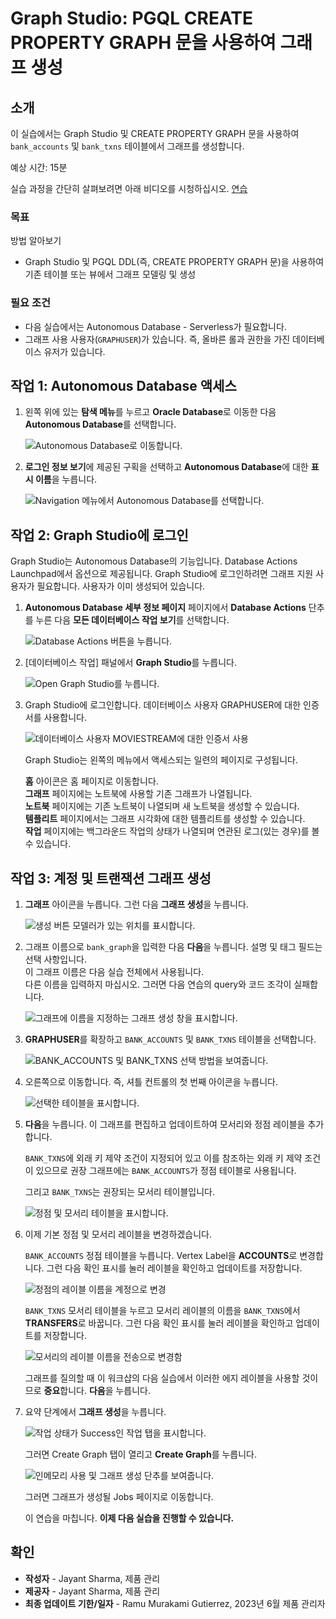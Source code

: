 # Graph Studio: PGQL CREATE PROPERTY GRAPH 문을 사용하여 그래프 생성

## 소개

이 실습에서는 Graph Studio 및 CREATE PROPERTY GRAPH 문을 사용하여 `bank_accounts` 및 `bank_txns` 테이블에서 그래프를 생성합니다.

예상 시간: 15분

실습 과정을 간단히 살펴보려면 아래 비디오를 시청하십시오. [연습](videohub:1_jguolqf3)

### 목표

방법 알아보기

*   Graph Studio 및 PGQL DDL(즉, CREATE PROPERTY GRAPH 문)을 사용하여 기존 테이블 또는 뷰에서 그래프 모델링 및 생성

### 필요 조건

*   다음 실습에서는 Autonomous Database - Serverless가 필요합니다.
*   그래프 사용 사용자(`GRAPHUSER`)가 있습니다. 즉, 올바른 롤과 권한을 가진 데이터베이스 유저가 있습니다.

## 작업 1: Autonomous Database 액세스

1.  왼쪽 위에 있는 **탐색 메뉴**를 누르고 **Oracle Database**로 이동한 다음 **Autonomous Database**를 선택합니다.
    
    ![Autonomous Database로 이동합니다.](images/navigation-menu.png " ")
    
2.  **로그인 정보 보기**에 제공된 구획을 선택하고 **Autonomous Database**에 대한 **표시 이름**을 누릅니다.
    
    ![Navigation 메뉴에서 Autonomous Database를 선택합니다.](images/select-autonomous-database.png " ")
    

## 작업 2: Graph Studio에 로그인

Graph Studio는 Autonomous Database의 기능입니다. Database Actions Launchpad에서 옵션으로 제공됩니다. Graph Studio에 로그인하려면 그래프 지원 사용자가 필요합니다. 사용자가 이미 생성되어 있습니다.

1.  **Autonomous Database 세부 정보 페이지** 페이지에서 **Database Actions** 단추를 누른 다음 **모든 데이터베이스 작업 보기**를 선택합니다.
    
    ![Database Actions 버튼을 누릅니다.](images/click-database-actions.png " ")
    
2.  \[데이터베이스 작업\] 패널에서 **Graph Studio**를 누릅니다.
    
    ![Open Graph Studio를 누릅니다.](images/graphstudiofixed.png " ")
    
3.  Graph Studio에 로그인합니다. 데이터베이스 사용자 GRAPHUSER에 대한 인증서를 사용합니다.
    
    ![데이터베이스 사용자 MOVIESTREAM에 대한 인증서 사용](images/graph-login.png " ")
    
    Graph Studio는 왼쪽의 메뉴에서 액세스되는 일련의 페이지로 구성됩니다.
    
    **홈** 아이콘은 홈 페이지로 이동합니다.  
    **그래프** 페이지에는 노트북에 사용할 기존 그래프가 나열됩니다.  
    **노트북** 페이지에는 기존 노트북이 나열되며 새 노트북을 생성할 수 있습니다.  
    **템플리트** 페이지에서는 그래프 시각화에 대한 템플리트를 생성할 수 있습니다.  
    **작업** 페이지에는 백그라운드 작업의 상태가 나열되며 연관된 로그(있는 경우)를 볼 수 있습니다.  
    

## 작업 3: 계정 및 트랜잭션 그래프 생성

1.  **그래프** 아이콘을 누릅니다. 그런 다음 **그래프 생성**을 누릅니다.
    
    ![생성 버튼 모델러가 있는 위치를 표시합니다.](images/graph-create-button.png " ")
    
2.  그래프 이름으로 `bank_graph`을 입력한 다음 **다음**을 누릅니다. 설명 및 태그 필드는 선택 사항입니다.  
    이 그래프 이름은 다음 실습 전체에서 사용됩니다.  
    다른 이름을 입력하지 마십시오. 그러면 다음 연습의 query와 코드 조각이 실패합니다.
    
    ![그래프에 이름을 지정하는 그래프 생성 창을 표시합니다.](./images/create-graph-dialog.png " ")
    
3.  **GRAPHUSER**를 확장하고 `BANK_ACCOUNTS` 및 `BANK_TXNS` 테이블을 선택합니다.
    
    ![BANK_ACCOUNTS 및 BANK_TXNS 선택 방법을 보여줍니다.](./images/select-tables.png " ")
    
4.  오른쪽으로 이동합니다. 즉, 셔틀 컨트롤의 첫 번째 아이콘을 누릅니다.
    
    ![선택한 테이블을 표시합니다.](./images/selected-tables.png " ")
    
5.  **다음**을 누릅니다. 이 그래프를 편집하고 업데이트하여 모서리와 정점 레이블을 추가합니다.
    
    `BANK_TXNS`에 외래 키 제약 조건이 지정되어 있고 이를 참조하는 외래 키 제약 조건이 있으므로 권장 그래프에는 `BANK_ACCOUNTS`가 정점 테이블로 사용됩니다.
    
    그리고 `BANK_TXNS`는 권장되는 모서리 테이블입니다.
    
    ![정점 및 모서리 테이블을 표시합니다.](./images/create-graph-suggested-model.png " ")
    
6.  이제 기본 정점 및 모서리 레이블을 변경하겠습니다.
    
    `BANK_ACCOUNTS` 정점 테이블을 누릅니다. Vertex Label을 **ACCOUNTS**로 변경합니다. 그런 다음 확인 표시를 눌러 레이블을 확인하고 업데이트를 저장합니다.
    
    ![정점의 레이블 이름을 계정으로 변경](images/edit-accounts-vertex-label.png " ")
    
    `BANK_TXNS` 모서리 테이블을 누르고 모서리 레이블의 이름을 `BANK_TXNS`에서 **TRANSFERS**로 바꿉니다. 그런 다음 확인 표시를 눌러 레이블을 확인하고 업데이트를 저장합니다.
    
    ![모서리의 레이블 이름을 전송으로 변경함](images/edit-edge-label.png " ")
    
    그래프를 질의할 때 이 워크샵의 다음 실습에서 이러한 에지 레이블을 사용할 것이므로 **중요**합니다. **다음**을 누릅니다.
    

7.  요약 단계에서 **그래프 생성**을 누릅니다.
    
    ![작업 상태가 Success인 작업 탭을 표시합니다.](./images/jobs-create-graph.png " ")
    
    그러면 Create Graph 탭이 열리고 **Create Graph**를 누릅니다.
    
    ![인메모리 사용 및 그래프 생성 단추를 보여줍니다.](./images/create-graph-in-memory.png " ")
    
    그러면 그래프가 생성될 Jobs 페이지로 이동합니다.
    
    이 연습을 마칩니다. **이제 다음 실습을 진행할 수 있습니다.**
    

## 확인

*   **작성자** - Jayant Sharma, 제품 관리
*   **제공자** - Jayant Sharma, 제품 관리
*   **최종 업데이트 기한/일자** - Ramu Murakami Gutierrez, 2023년 6월 제품 관리자